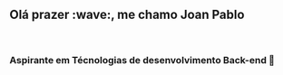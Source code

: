 <h2>Olá prazer :wave:, me chamo Joan Pablo</h2>
<br>
<h3>Aspirante em Técnologias de desenvolvimento Back-end 🥸</h3>



 
